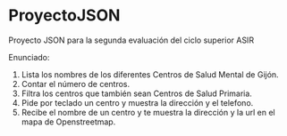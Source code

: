 # ProyectoJSON
Proyecto JSON para la segunda evaluación del ciclo superior ASIR 

Enunciado:

1. Lista los nombres de los diferentes Centros de Salud Mental de Gijón.
2. Contar el número de centros.
3. Filtra los centros que también sean Centros de Salud Primaria.
4. Pide por teclado un centro y muestra la dirección y el telefono.
5. Recibe el nombre de un centro y te muestra la dirección y la url en el 
mapa de Openstreetmap.
